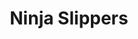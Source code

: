 ---
abv: 8.0%
alt: 
availability: Keg
bitterness: 
description: A silky smooth milk stout with a full body. We added a heap of coffee from Mello Coffee Roasters in Davidson. Additionally there are vanilla beans but they take a back seat to the massive coffee flavor.
gravity: 
hops: 
ibu: 55
img: ninja-slippers.jpg
layout: beer
malt: 
modal-id: ninja-slippers
title: Ninja Slippers
on-tap: yup
sourness: 
style: Imperial Milk Stout
---